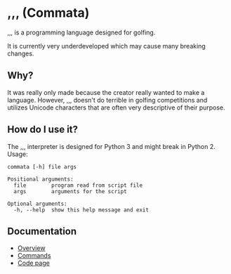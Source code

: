 # ,,, (Commata)

,,, is a programming language designed for golfing.

It is currently very underdeveloped which may cause many breaking changes.

## Why?

It was really only made because the creator really wanted to make a language. However, ,,, doesn't do terrible in golfing competitions and utilizes Unicode characters that are often very descriptive of their purpose.

## How do I use it?

The ,,, interpreter is designed for Python 3 and might break in Python 2. Usage:

    commata [-h] file args

    Positional arguments:
      file        program read from script file
      args        arguments for the script

    Optional arguments:
      -h, --help  show this help message and exit

## Documentation

- [Overview](https://github.com/totallyhuman/commata/wiki/)
- [Commands](https://github.com/totallyhuman/commata/wiki/Commands)
- [Code page](https://github.com/totallyhuman/commata/wiki/Code_page)
